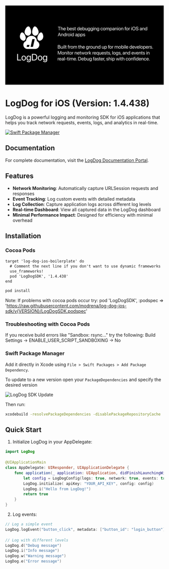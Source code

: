 ![LogDog Feature Graphic](feature-graphic.png)

# LogDog for iOS (Version: 1.4.438)

LogDog is a powerful logging and monitoring SDK for iOS applications that helps you track network requests, events, logs, and analytics in real-time.

[![Swift Package Manager](https://img.shields.io/badge/Swift%20Package%20Manager-compatible-brightgreen.svg)](https://swift.org/package-manager/)

## Documentation

For complete documentation, visit the [LogDog Documentation Portal](https://docs.logdog.app).

## Features

- **Network Monitoring**: Automatically capture URLSession requests and responses
- **Event Tracking**: Log custom events with detailed metadata
- **Log Collection**: Capture application logs across different log levels
- **Real-time Dashboard**: View all captured data in the LogDog dashboard
- **Minimal Performance Impact**: Designed for efficiency with minimal overhead

## Installation


### Cocoa Pods 

```
target 'log-dog-ios-boilerplate' do
  # Comment the next line if you don't want to use dynamic frameworks
  use_frameworks!
  pod 'LogDogSDK', '1.4.438'
end
```

```bash
pod install
```

Note: If problems with cocoa pods occur try:
pod 'LogDogSDK', :podspec => 'https://raw.githubusercontent.com/modrena/log-dog-ios-sdk/v{VERSION}/LogDogSDK.podspec'

### Troubleshooting with Cocoa Pods

If you receive build errors like "Sandbox: rsync..." try the following:
Build Settings -> ENABLE_USER_SCRIPT_SANDBOXING -> No

### Swift Package Manager

Add it directly in Xcode using `File > Swift Packages > Add Package Dependency`.

To update to a new version open your `PackageDependencies` and specify the desired version

![LogDog SDK Update](update-version.png)

Then run:

```bash
xcodebuild -resolvePackageDependencies -disablePackageRepositoryCache
```
## Quick Start

1. Initialize LogDog in your AppDelegate:

```swift
import LogDog

@UIApplicationMain
class AppDelegate: UIResponder, UIApplicationDelegate {
    func application(_ application: UIApplication, didFinishLaunchingWithOptions launchOptions: [UIApplication.LaunchOptionsKey: Any]?) -> Bool {
        let config = LogDogConfig(logs: true, network: true, events: true)
        LogDog.initialize( apiKey: "YOUR_API_KEY", config: config)
        LogDog.i("Hello from LogDog!")
        return true
    }
}
```


2. Log events:

```swift
// Log a simple event
LogDog.logEvent("button_click", metadata: ["button_id": "login_button"])

// Log with different levels
LogDog.d("Debug message")
LogDog.i("Info message")
LogDog.w("Warning message")
LogDog.e("Error message")
```

